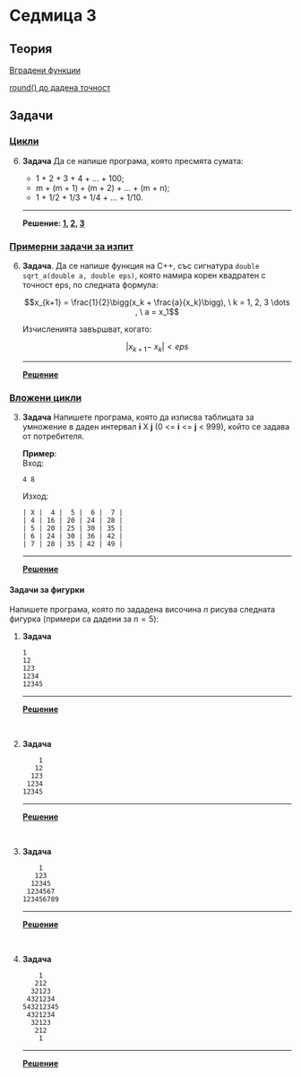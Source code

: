 # Седмица 3

## Теория

[Вградени функции](https://docs.google.com/file/d/1fgI57GL0hJTF3Qd4hG2JwN3_ThE0CWLC/edit?rtpof=true&sd=true)

[round() до дадена точност](example_round.cpp)

## Задачи

### [Цикли](https://github.com/telinc1/Introduction-To-Programming-Problems/blob/master/resources/tasks/loops.md)

6. **Задача** Да се напише програма, която пресмята сумата:

    -  1 + 2 + 3 + 4 + ... + 100;
    -  m + (m + 1) + (m + 2) + ... + (m + n);
    - 1 + 1/2 + 1/3 + 1/4 + … + 1/10.

	---

    **Решение: [1](loops_6_1.cpp), [2](loops_6_2.cpp), [3](loops_6_3.cpp)**

### [Примерни задачи за изпит](https://github.com/telinc1/Introduction-To-Programming-Problems/blob/master/resources/tasks/archives/example_exam_problems.md)

6. **Задача**. Да се напише функция на C++, със сигнатура `double sqrt_a(double a, double eps)`, която намира корен квадратен с точност eps, по следната формула:

	```math
    x_{k+1} = \frac{1}{2}\bigg(x_k + \frac{a}{x_k}\bigg), \ k = 1, 2, 3 \dots , \ a = x_1
    ```

	Изчисленията завършват, когато:

	```math
    |x_{k+1} -\ x_k| < eps
    ```

    ---

    **[Решение](example_exam_6.cpp)**

### [Вложени цикли](https://github.com/telinc1/Introduction-To-Programming-Problems/blob/master/resources/tasks/nested_loops.md)

3. **Задача** Напишете програма, която да изписва таблицата за умножение в даден интервал **i** X **j** (0 <= **i** <= **j** < 999), който се задава от потребителя.

    **Пример**:<br>
    Вход:
	```text
	4 8
	```
    Изход:
	```text
    | X |  4 |  5 |  6 |  7 |
    | 4 | 16 | 20 | 24 | 28 |
	| 5 | 20 | 25 | 30 | 35 |
	| 6 | 24 | 30 | 36 | 42 |
	| 7 | 28 | 35 | 42 | 49 |
	```
	---

	**[Решение](nested_loops_3.cpp)**

#### Задачи за фигурки

Напишете програма, която по зададена височина $n$ рисува следната фигурка (примери са дадени за $n=5$):

1. **Задача**

    ```text
    1
    12
    123
    1234
    12345
    ```

    ---

    **[Решение](pyramid_1.cpp)**

<br>

2. **Задача**

    ```text
        1
       12
      123
     1234
    12345
    ```

    ---

    **[Решение](pyramid_2.cpp)**

<br>

3. **Задача**

    ```text
        1
       123
      12345
     1234567
    123456789
    ```

    ---

    **[Решение](pyramid_3.cpp)**

<br>

4. **Задача**

    ```text
        1
       212
      32123
     4321234
    543212345
     4321234
      32123
       212
        1
    ```

    ---

    **[Решение](pyramid_4.cpp)**
